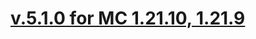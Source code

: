 # [v.5.1.0 for MC 1.21.10, 1.21.9](https://github.com/XxRexRaptorxX/MineTraps/compare/v.5.1.0-dev1...v.5.1.0-dev2)

